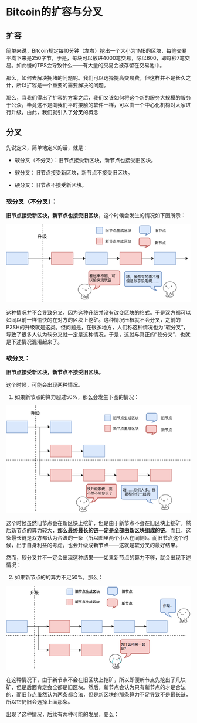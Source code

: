 # Bitcoin的扩容与分叉

## 扩容

简单来说，Bitcoin规定每10分钟（左右）挖出一个大小为1MB的区块，每笔交易平均下来是250字节，于是，每块可以放进4000笔交易，除以600，即每秒7笔交易。如此慢的TPS会导致什么——有大量的交易会被存留在交易池中。

那么，如何去解决拥堵的问题呢。我们可以选择提高交易费，但这样并不是长久之计，所以扩容是一个重要的需要解决的问题。

那么，当我们得出了扩容的方案之后，我们又该如何将这个新的服务大规模的服务于公众，毕竟这不是向我们平时接触的软件一样，可以由一个中心化机构对大家进行升级，由此，我们就引入了**分叉**的概念

## 分叉

先说定义，简单地定义的话，就是：

* 软分叉（不分叉）：旧节点接受新区块，新节点也接受旧区块。

* 软分叉：旧节点接受新区块，新节点不接受旧区块。

* 硬分叉：旧节点不接受新区块。

### 软分叉（不分叉）：

**旧节点接受新区块，新节点也接受旧区块**，这个时候会发生的情况如下图所示：

![fork_1](./pics/fork_1.png)

这种情况并不会导致分叉，因为这种升级并没有改变区块的格式。于是双方都可以如同以前一样愉快的在对方的区块上挖矿。这种情况压根就不会分叉，之前的P2SH的升级就是这类。但问题是，在很多地方，人们称这种情况也为“软分叉”，导致了很多人认为软分叉就一定是这种情况，于是，这就与真正的“软分叉”，也就是下述情况混淆起来了。

### 软分叉：

**旧节点接受新区块，新节点不接受旧区块。**

这个时候，可能会出现两种情况。

1. 如果新节点的算力超过50%，那么会发生下图的情况：

![fork_1](./pics/fork_2.png)

这个时候虽然旧节点会在新区快上挖矿，但是由于新节点不会在旧区块上挖矿，然后新节点的算力较大，**那么最终最长的链一定是全部由新区块组成的链**。而且，这条最长链是双方都认为合法的一条（所以图里两个小人在同侧）。而旧节点这个时候，出于自身利益的考虑，也会升级成新节点——这就是软分叉的最好结果。

然而，软分叉并不一定会出现这种结果——如果新节点的算力不够，就会出现下述情况：

2. 如果新节点的的算力不足50%，那么：

![fork_1](./pics/fork_3.png)

在这种情况下，由于新节点不会在旧区块上挖矿，所以即便新节点先挖出了几块矿，但是后面肯定会全都是旧区块。然后，新节点会认为只有新节点的才是合法的，而旧节点虽然认为两条都合法，但是新区块的那条算力不足导致不是最长链，所以它仍旧会选择上面那条。

出现了这种情况，后续有两种可能的发展，要么：